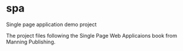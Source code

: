 # spa
Single page application demo project

The project files following the Single Page Web Applicaions book from Manning Publishing.

